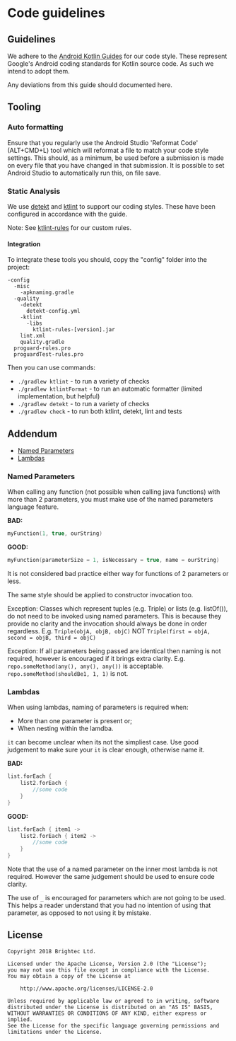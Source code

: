 # Code guidelines

## Guidelines

We adhere to the [Android Kotlin Guides](https://developer.android.com/kotlin/style-guide) for our code style. These represent Google's Android coding standards for Kotlin source code. As such we intend to adopt them.

Any deviations from this guide should documented here.

## Tooling

### Auto formatting

Ensure that you regularly use the Android Studio 'Reformat Code' (ALT+CMD+L) tool which will reformat a file to match your code style settings. This should, as a minimum, be used before a submission is made on every file that you have changed in that submission. It is possible to set Android Studio to automatically run this, on file save.

### Static Analysis

We use [detekt](https://github.com/arturbosch/detekt) and [ktlint](https://ktlint.github.io/) to support our coding styles. These have been configured in accordance with the guide.

Note: See [ktlint-rules](https://github.com/brightec/ktlint-rules_Kotlin) for our custom rules.

#### Integration

To integrate these tools you should, copy the "config" folder into the project:
```
-config
  -misc
    -apknaming.gradle
  -quality
    -detekt
      detekt-config.yml
    -ktlint
      -libs
        ktlint-rules-[version].jar
    lint.xml
    quality.gradle
  proguard-rules.pro
  proguardTest-rules.pro
```
Then you can use commands:
* ```./gradlew ktlint``` - to run a variety of checks
* ```./gradlew ktlintFormat``` - to run an automatic formatter (limited implementation, but helpful)
* ```./gradlew detekt``` - to run a variety of checks
* ```./gradlew check``` - to run both ktlint, detekt, lint and tests

## Addendum

- [Named Parameters](#named-parameters)
- [Lambdas](#lambdas)

### Named Parameters

When calling any function (not possible when calling java functions) with more than 2 parameters, you must make use of the named parameters language feature.

__BAD:__

```kotlin
myFunction(1, true, ourString)
```

__GOOD:__

```kotlin
myFunction(parameterSize = 1, isNecessary = true, name = ourString)
```

It is not considered bad practice either way for functions of 2 parameters or less.

The same style should be applied to constructor invocation too.

Exception: Classes which represent tuples (e.g. Triple) or lists (e.g. listOf()), do not need to be invoked using named parameters. This is because they provide no clarity and the invocation should always be done in order regardless.
E.g. ```Triple(objA, objB, objC)``` NOT ```Triple(first = objA, second = objB, third = objC)```

Exception: If all parameters being passed are identical then naming is not required, however is encouraged if it brings extra clarity. E.g. ```repo.someMethod(any(), any(), any())``` is acceptable. ```repo.someMethod(shouldBe1, 1, 1)``` is not.

### Lambdas

When using lambdas, naming of parameters is required when:
- More than one parameter is present or;
- When nesting within the lamdba. 

```it``` can become unclear when its not the simpliest case. Use good judgement to make sure your ```it``` is clear enough, otherwise name it.

__BAD:__

```kotlin
list.forEach {
    list2.forEach {
        //some code
    }
}
```

__GOOD:__

```kotlin
list.forEach { item1 ->
    list2.forEach { item2 ->
        //some code
    }
}
```

Note that the use of a named parameter on the inner most lambda is not required. However the same judgement should be used to ensure code clarity.

The use of ```_``` is encouraged for parameters which are not going to be used. This helps a reader understand that you had no intention of using that parameter, as opposed to not using it by mistake.

## License

```
Copyright 2018 Brightec Ltd.

Licensed under the Apache License, Version 2.0 (the "License");
you may not use this file except in compliance with the License.
You may obtain a copy of the License at

    http://www.apache.org/licenses/LICENSE-2.0

Unless required by applicable law or agreed to in writing, software
distributed under the License is distributed on an "AS IS" BASIS,
WITHOUT WARRANTIES OR CONDITIONS OF ANY KIND, either express or implied.
See the License for the specific language governing permissions and
limitations under the License.
```
